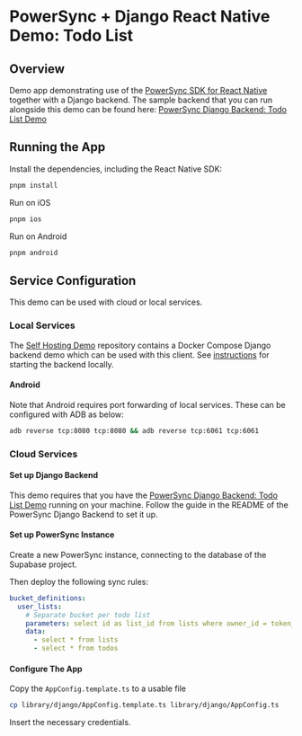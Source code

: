 # PowerSync + Django React Native Demo: Todo List

## Overview

Demo app demonstrating use of the [PowerSync SDK for React Native](https://www.npmjs.com/package/@powersync/react-native) together with a Django backend.
The sample backend that you can run alongside this demo can be found here: [PowerSync Django Backend: Todo List Demo](https://github.com/powersync-ja/powersync-django-backend-todolist-demo)

## Running the App

Install the dependencies, including the React Native SDK:

```sh
pnpm install
```

Run on iOS

```sh
pnpm ios
```

Run on Android

```sh
pnpm android
```

## Service Configuration

This demo can be used with cloud or local services.

### Local Services

The [Self Hosting Demo](https://github.com/powersync-ja/self-host-demo) repository contains a Docker Compose Django backend demo which can be used with this client.
See [instructions](https://github.com/powersync-ja/self-host-demo/blob/feature/django-backend/demos/django/README.md) for starting the backend locally.

#### Android

Note that Android requires port forwarding of local services. These can be configured with ADB as below:

```bash
adb reverse tcp:8080 tcp:8080 && adb reverse tcp:6061 tcp:6061
```

### Cloud Services

#### Set up Django Backend

This demo requires that you have the [PowerSync Django Backend: Todo List Demo](https://github.com/powersync-ja/powersync-django-backend-todolist-demo) running on your machine.
Follow the guide in the README of the PowerSync Django Backend to set it up.

#### Set up PowerSync Instance

Create a new PowerSync instance, connecting to the database of the Supabase project.

Then deploy the following sync rules:

```yaml
bucket_definitions:
  user_lists:
    # Separate bucket per todo list
    parameters: select id as list_id from lists where owner_id = token_parameters.user_id
    data:
      - select * from lists
      - select * from todos
```

#### Configure The App

Copy the `AppConfig.template.ts` to a usable file

```bash
cp library/django/AppConfig.template.ts library/django/AppConfig.ts
```

Insert the necessary credentials.
